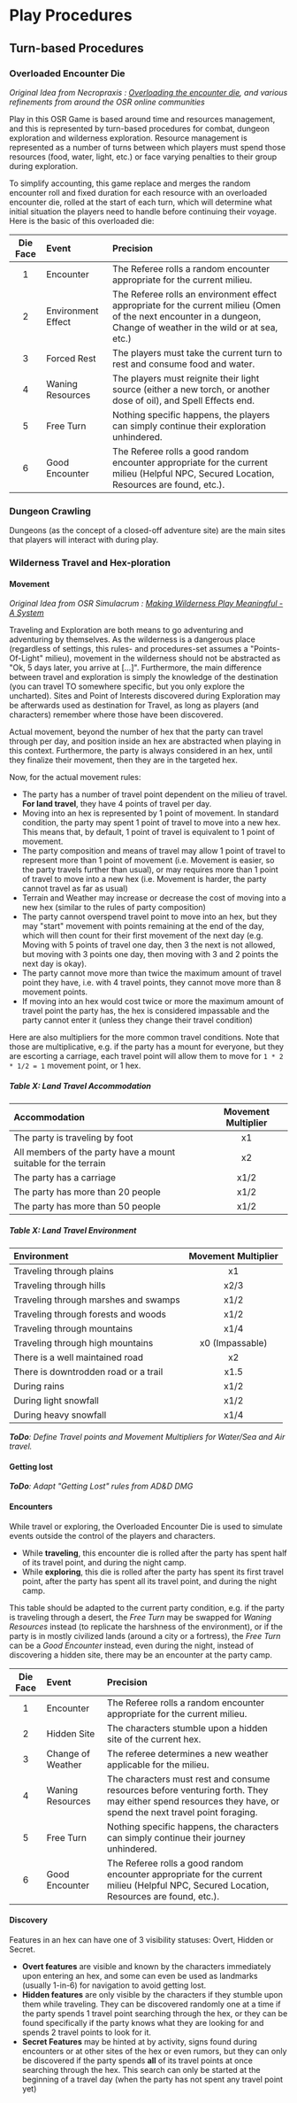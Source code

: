 # Play Procedures

## Turn-based Procedures

### Overloaded Encounter Die

_Original Idea from Necropraxis : [Overloading the encounter die](http://www.necropraxis.com/2014/02/03/overloading-the-encounter-die/), and various refinements from around the OSR online communities_

Play in this OSR Game is based around time and resources management, and this is represented by turn-based procedures for combat, dungeon exploration and wilderness exploration. Resource management is represented as a number of turns between which players must spend those resources (food, water, light, etc.) or face varying penalties to their group during exploration.

To simplify accounting, this game replace and merges the random encounter roll and fixed duration for each resource with an overloaded encounter die, rolled at the start of each turn, which will determine what initial situation the players need to handle before continuing their voyage. Here is the basic of this overloaded die:

|Die Face| Event| Precision|
|:-:|:--|:--|
|1|Encounter| The Referee rolls a random encounter appropriate for the current milieu.|
|2|Environment Effect| The Referee rolls an environment effect appropriate for the current milieu (Omen of the next encounter in a dungeon, Change of weather in the wild or at sea, etc.)|
|3|Forced Rest| The players must take the current turn to rest and consume food and water.|
|4|Waning Resources| The players must reignite their light source (either a new torch, or another dose of oil), and Spell Effects end.|
|5|Free Turn| Nothing specific happens, the players can simply continue their exploration unhindered.|
|6|Good Encounter| The Referee rolls a good random encounter appropriate for the current milieu (Helpful NPC, Secured Location, Resources are found, etc.).|

### Dungeon Crawling

Dungeons (as the concept of a closed-off adventure site) are the main sites that players will interact with during play.

### Wilderness Travel and Hex-ploration

#### Movement

_Original Idea from OSR Simulacrum : [Making Wilderness Play Meaningful - A System](http://osrsimulacrum.blogspot.com/2020/05/making-wilderness-play-meaningful-system.html)_

Traveling and Exploration are both means to go adventuring and adventuring by themselves. As the wilderness is a dangerous place (regardless of settings, this rules- and procedures-set assumes a "Points-Of-Light" milieu), movement in the wilderness should not be abstracted as "Ok, 5 days later, you arrive at [...]". Furthermore, the main difference between travel and exploration is simply the knowledge of the destination (you can travel TO somewhere specific, but you only explore the uncharted). Sites and Point of Interests discovered during Exploration may be afterwards used as destination for Travel, as long as players (and characters) remember where those have been discovered.

Actual movement, beyond the number of hex that the party can travel through per day, and position inside an hex are abstracted when playing in this context. Furthermore, the party is always considered in an hex, until they finalize their movement, then they are in the targeted hex.

Now, for the actual movement rules:

* The party has a number of travel point dependent on the milieu of travel.  __For land travel__, they have 4 points of travel per day.
* Moving into an hex is represented by 1 point of movement. In standard condition, the party may spent 1 point of travel to move into a new hex. This means that, by default, 1 point of travel is equivalent to 1 point of movement.
* The party composition and means of travel may allow 1 point of travel to represent more than 1 point of movement (i.e. Movement is easier, so the party travels further than usual), or may requires more than 1 point of travel to move into a new hex (i.e. Movement is harder, the party cannot travel as far as usual)
* Terrain and Weather may increase or decrease the cost of moving into a new hex (similar to the rules of party composition)
* The party cannot overspend travel point to move into an hex, but they may "start" movement with points remaining at the end of the day, which will then count for their first movement of the next day (e.g. Moving with 5 points of travel one day, then 3 the next is not allowed, but moving with 3 points one day, then moving with 3 and 2 points the next day is okay).
* The party cannot move more than twice the maximum amount of travel point they have, i.e. with 4 travel points, they cannot move more than 8 movement points.
* If moving into an hex would cost twice or more the maximum amount of travel point the party has, the hex is considered impassable and the party cannot enter it (unless they change their travel condition)

Here are also multipliers for the more common travel conditions. Note that those are multiplicative, e.g. if the party has a mount for everyone, but they are escorting a carriage, each travel point will allow them to move for `1 * 2 * 1/2 = 1` movement point, or 1 hex.

##### Table X: Land Travel Accommodation

| Accommodation                                                | Movement Multiplier |
| :----------------------------------------------------------- | :-----------------: |
| The party is traveling by foot                               |         x1          |
| All members of the party have a mount suitable for the terrain |         x2          |
| The party has a carriage                                     |        x1/2         |
| The party has more than 20 people                            |        x1/2         |
| The party has more than 50 people                            |        x1/2         |

##### Table X: Land Travel Environment

| Environment                          | Movement Multiplier |
| :----------------------------------- | :-----------------: |
| Traveling through plains             |         x1          |
| Traveling through hills              |        x2/3         |
| Traveling through marshes and swamps |        x1/2         |
| Traveling through forests and woods  |        x1/2         |
| Traveling through mountains          |        x1/4         |
| Traveling through high mountains     |   x0 (Impassable)   |
| There is a well maintained road      |         x2          |
| There is downtrodden road or a trail |        x1.5         |
| During rains                         |        x1/2         |
| During light snowfall                |        x1/2         |
| During heavy snowfall                |        x1/4         |

_**ToDo**: Define Travel points and Movement Multipliers for Water/Sea and Air travel._

#### Getting lost

_**ToDo**: Adapt "Getting Lost" rules from AD&D DMG_

#### Encounters

While travel or exploring, the Overloaded Encounter Die is used to simulate events outside the control of the players and characters. 

* While **traveling**, this encounter die is rolled after the party has spent half of its travel point, and during the night camp. 
* While **exploring**, this die is rolled after the party has spent its first travel point, after the party has spent all its travel point, and during the night camp. 

This table should be adapted to the current party condition, e.g. if the party is traveling through a desert, the _Free Turn_ may be swapped for _Waning Resources_ instead (to replicate the harshness of the environment), or if the party is in mostly civilized lands (around a city or a fortress), the _Free Turn_ can be a _Good Encounter_ instead, even during the night, instead of discovering a hidden site, there may be an encounter at the party camp.

| Die Face | Event             | Precision                                                    |
| :------: | :---------------- | :----------------------------------------------------------- |
|    1     | Encounter         | The Referee rolls a random encounter appropriate for the current milieu. |
|    2     | Hidden Site       | The characters stumble upon a hidden site of the current hex. |
|    3     | Change of Weather | The referee determines a new weather applicable for the milieu. |
|    4     | Waning Resources  | The characters must rest and consume resources before venturing forth. They may either spend resources they have, or spend the next travel point foraging. |
|    5     | Free Turn         | Nothing specific happens, the characters can simply continue their journey unhindered. |
|    6     | Good Encounter    | The Referee rolls a good random encounter appropriate for the current milieu (Helpful NPC, Secured Location, Resources are found, etc.). |

#### Discovery

Features in an hex can have one of 3 visibility statuses: Overt, Hidden or Secret.

* __Overt features__ are visible and known by the characters immediately upon entering an hex, and some can even be used as landmarks (usually 1-in-6) for navigation to avoid getting lost.
* __Hidden features__ are only visible by the characters if they stumble upon them while traveling. They can be discovered randomly one at a time if the party spends 1 travel point searching through the hex, or they can be found specifically if the party knows what they are looking for and spends 2 travel points to look for it.
* __Secret Features__ may be hinted at by activity, signs found during encounters or at other sites of the hex or even rumors, but they can only be discovered if the party spends __all__ of its travel points at once searching through the hex. This search can only be started at the beginning of a travel day (when the party has not spent any travel point yet)